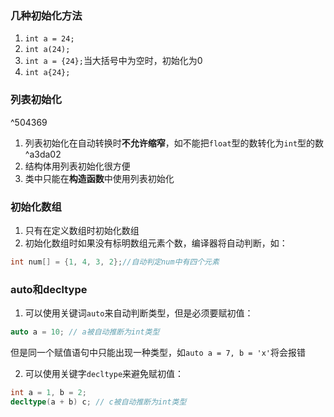 ### 几种初始化方法

1. `int a = 24;`
2. `int a(24);`
3. `int a = {24};`当大括号中为空时，初始化为0
4. `int a{24};`

### 列表初始化

^504369

1. 列表初始化在自动转换时**不允许缩窄**，如不能把`float`型的数转化为`int`型的数 ^a3da02
2. 结构体用列表初始化很方便
3. 类中只能在**构造函数**中使用列表初始化

### 初始化数组

1. 只有在定义数组时初始化数组
2. 初始化数组时如果没有标明数组元素个数，编译器将自动判断，如：
```c++
int num[] = {1, 4, 3, 2};//自动判定num中有四个元素
```
### auto和decltype

1. 可以使用关键词`auto`来自动判断类型，但是必须要赋初值：
```c++
auto a = 10; // a被自动推断为int类型
```
但是同一个赋值语句中只能出现一种类型，如`auto a = 7, b = 'x'`将会报错

2. 可以使用关键字`decltype`来避免赋初值：
```c++
int a = 1, b = 2;
decltype(a + b) c; // c被自动推断为int类型
```